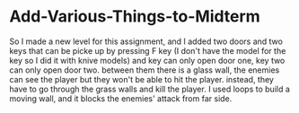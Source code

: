 # Add-Various-Things-to-Midterm

So I made a new level for this assignment, and I added two doors and two keys that can be picke up by pressing F key (I don't have the model for the key so I did it with knive models) and key can only open door one, key two can only open door two. between them there is a glass wall, the enemies can see the player but they won't be able to hit the player. instead, they have to go through the grass walls and kill the player. I used loops to build a moving wall, and it blocks the enemies' attack from far side. 
